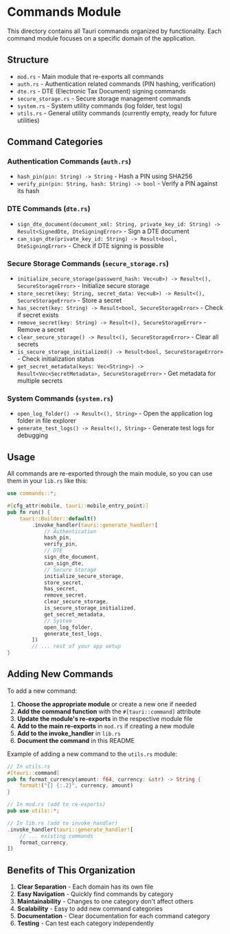 # Commands Module

This directory contains all Tauri commands organized by functionality. Each command module focuses on a specific domain of the application.

## Structure

- `mod.rs` - Main module that re-exports all commands
- `auth.rs` - Authentication related commands (PIN hashing, verification)
- `dte.rs` - DTE (Electronic Tax Document) signing commands
- `secure_storage.rs` - Secure storage management commands
- `system.rs` - System utility commands (log folder, test logs)
- `utils.rs` - General utility commands (currently empty, ready for future utilities)

## Command Categories

### Authentication Commands (`auth.rs`)

- `hash_pin(pin: String) -> String` - Hash a PIN using SHA256
- `verify_pin(pin: String, hash: String) -> bool` - Verify a PIN against its hash

### DTE Commands (`dte.rs`)

- `sign_dte_document(document_xml: String, private_key_id: String) -> Result<SignedDte, DteSigningError>` - Sign a DTE document
- `can_sign_dte(private_key_id: String) -> Result<bool, DteSigningError>` - Check if DTE signing is possible

### Secure Storage Commands (`secure_storage.rs`)

- `initialize_secure_storage(password_hash: Vec<u8>) -> Result<(), SecureStorageError>` - Initialize secure storage
- `store_secret(key: String, secret_data: Vec<u8>) -> Result<(), SecureStorageError>` - Store a secret
- `has_secret(key: String) -> Result<bool, SecureStorageError>` - Check if secret exists
- `remove_secret(key: String) -> Result<(), SecureStorageError>` - Remove a secret
- `clear_secure_storage() -> Result<(), SecureStorageError>` - Clear all secrets
- `is_secure_storage_initialized() -> Result<bool, SecureStorageError>` - Check initialization status
- `get_secret_metadata(keys: Vec<String>) -> Result<Vec<SecretMetadata>, SecureStorageError>` - Get metadata for multiple secrets

### System Commands (`system.rs`)

- `open_log_folder() -> Result<(), String>` - Open the application log folder in file explorer
- `generate_test_logs() -> Result<(), String>` - Generate test logs for debugging

## Usage

All commands are re-exported through the main module, so you can use them in your `lib.rs` like this:

```rust
use commands::*;

#[cfg_attr(mobile, tauri::mobile_entry_point)]
pub fn run() {
    tauri::Builder::default()
        .invoke_handler(tauri::generate_handler![
            // Authentication
            hash_pin,
            verify_pin,
            // DTE
            sign_dte_document,
            can_sign_dte,
            // Secure Storage
            initialize_secure_storage,
            store_secret,
            has_secret,
            remove_secret,
            clear_secure_storage,
            is_secure_storage_initialized,
            get_secret_metadata,
            // System
            open_log_folder,
            generate_test_logs,
        ])
        // ... rest of your app setup
}
```

## Adding New Commands

To add a new command:

1. **Choose the appropriate module** or create a new one if needed
2. **Add the command function** with the `#[tauri::command]` attribute
3. **Update the module's re-exports** in the respective module file
4. **Add to the main re-exports** in `mod.rs` if creating a new module
5. **Add to the invoke_handler** in `lib.rs`
6. **Document the command** in this README

Example of adding a new command to the `utils.rs` module:

```rust
// In utils.rs
#[tauri::command]
pub fn format_currency(amount: f64, currency: &str) -> String {
    format!("{} {:.2}", currency, amount)
}

// In mod.rs (add to re-exports)
pub use utils::*;

// In lib.rs (add to invoke_handler)
.invoke_handler(tauri::generate_handler![
    // ... existing commands
    format_currency,
])
```

## Benefits of This Organization

1. **Clear Separation** - Each domain has its own file
2. **Easy Navigation** - Quickly find commands by category
3. **Maintainability** - Changes to one category don't affect others
4. **Scalability** - Easy to add new command categories
5. **Documentation** - Clear documentation for each command category
6. **Testing** - Can test each category independently
